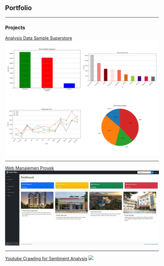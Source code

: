 ## Portfolio

---

### Projects

[Analysis Data Sample Superstore](/sample_page)
<img src="images/superstore.png?raw=true"/>

---
[Web Manajemen Proyek](/pdf/manajemen.pdf)
<img src="images/manajemen.png?raw=true"/>

---
[Youtube Crawling for Sentiment Analysis](http://example.com/)
<img src="images/dummy_thumbnail.jpg?raw=true"/>

